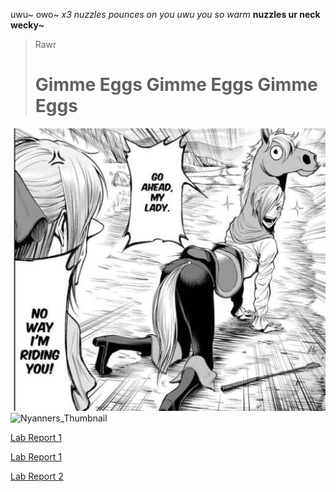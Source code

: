 uwu~
owo~
*x3 nuzzles pounces on you uwu you so warm*
**nuzzles ur neck wecky~**
> Rawr
> # Gimme Eggs Gimme Eggs Gimme Eggs
![Image](image0.jpg)
![Nyanners_Thumbnail](https://user-images.githubusercontent.com/97714611/149443783-7afdf604-3708-4030-8d45-b32dbaa25411.png)

[Lab Report 1](lab-report-1-week-2.html)

[Lab Report 1](https://b4nguyen.github.io/cse15l-lab-reports/lab-report-1-week-2.html)

[Lab Report 2](https://github.com/b4nguyen/cse15l-lab-reports/blob/main/lab-report-2-week-4.md)
